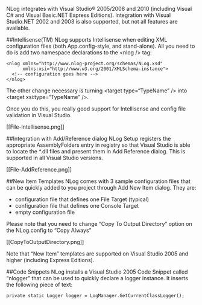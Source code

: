 NLog integrates with Visual Studio® 2005/2008 and 2010 (including Visual C# and Visual Basic.NET Express Editions). Integration with Visual Studio.NET 2002 and 2003 is also supported, but not all features are available.

##Intellisense(TM)
NLog supports Intellisense when editing XML configuration files (both App.config-style, and stand-alone). All you need to do is add two namespace declarations to the \<nlog /> tag:
```
<nlog xmlns="http://www.nlog-project.org/schemas/NLog.xsd" 
      xmlns:xsi="http://www.w3.org/2001/XMLSchema-instance"> 
  <!-- configuration goes here --> 
</nlog>
```

The other change necessary is turning \<target type=“TypeName” /> into \<target xsi:type=“TypeName” />.

Once you do this, you really good support for Intellisense and config file validation in Visual Studio.

[[File-Intellisense.png]]

##Integration with Add/Reference dialog
NLog Setup registers the appropriate AssemblyFolders entry in registry so that Visual Studio is able to locate the *.dll files and present them in Add Reference dialog. This is supported in all Visual Studio versions.

[[File-AddReference.png]]

##New Item Templates
NLog comes with 3 sample configuration files that can be quickly added to you project through Add New Item dialog. They are:
* configuration file that defines one File Target (typical)
* configuration file that defines one Console Target
* empty configuration file

Please note that you need to change “Copy To Output Directory” option on the NLog.config to “Copy Always”

[[CopyToOutputDirectory.png]]

Note that “New Item” templates are supported on Visual Studio 2005 and higher (including Express Editions).

##Code Snippets
NLog installs a Visual Studio 2005 Code Snippet called “nlogger” that can be used to quickly declare a logger instance. It inserts the following piece of text:
```
private static Logger logger = LogManager.GetCurrentClassLogger();
```